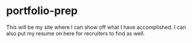 # portfolio-prep

This will be my site where I can show off what I have accomplished. I can also put my resume on here for recruiters to find as well.